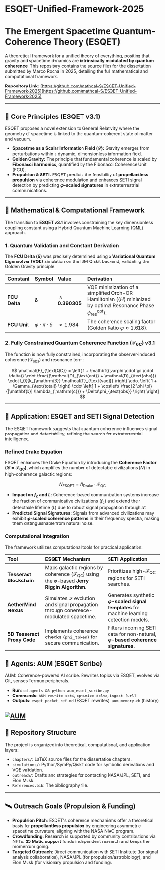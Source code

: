 # ESQET-Unified-Framework-2025

# The Emergent Spacetime Quantum-Coherence Theory (ESQET)

A theoretical framework for a unified theory of everything, positing that gravity and spacetime dynamics are **intrinsically modulated by quantum coherence**. This repository contains the source files for the dissertation submitted by Marco Rocha in 2025, detailing the full mathematical and computational framework.

**Repository Link:** [https://github.com/mathcal-S/ESQET-Unified-Framework-2025](https://github.com/mathcal-S/ESQET-Unified-Framework-2025)

---

## 🌟 Core Principles (ESQET v3.1)

ESQET proposes a novel extension to General Relativity where the geometry of spacetime is linked to the quantum-coherent state of matter and vacuum.

* **Spacetime as a Scalar Information Field ($\mathcal{S}$):** Gravity emerges from perturbations within a dynamic, dimensionless information field.
* **Golden Gravity:** The principle that fundamental coherence is scaled by **Fibonacci harmonics**, quantified by the Fibonacci Coherence Unit (FCU).
* **Propulsion & SETI:** ESQET predicts the feasibility of **propellantless propulsion** via coherence modulation and enhances SETI signal detection by predicting **$\varphi$-scaled signatures** in extraterrestrial communications.

---

## 📐 Mathematical & Computational Framework

The transition to **ESQET v3.1** involves constraining the key dimensionless coupling constant using a Hybrid Quantum Machine Learning (QML) approach.

### 1. Quantum Validation and Constant Derivation

The **FCU Delta ($\mathbf{\delta}$)** was precisely determined using a **Variational Quantum Eigensolver (VQE)** simulation on the IBM Qiskit backend, validating the Golden Gravity principle.

| Constant | Symbol | Value | Derivation |
| :--- | :--- | :--- | :--- |
| **FCU Delta** | $\mathbf{\delta}$ | $\approx \mathbf{0.390305}$ | VQE minimization of a simplified Orch-OR Hamiltonian ($\langle H \rangle$ minimized by optimal Resonance Phase $\phi_{\text{res}}^{\text{opt}}$). |
| **FCU Unit** | $\varphi \cdot \pi \cdot \delta$ | $\approx 1.984$ | The coherence scaling factor (Golden Ratio $\varphi \approx 1.618$). |

### 2. Fully Constrained Quantum Coherence Function ($\mathcal{F}_{\text{QC}}$) v3.1

The function is now fully constrained, incorporating the observer-induced coherence ($\mathcal{D}_{\text{obs}}$) and resonance term:

$$
\mathcal{F}_{\text{QC}} = \left( 1 + \mathbf{(\varphi \cdot \pi \cdot \delta)} \cdot \frac{(\mathcal{D}_{\text{ent}} + \mathcal{D}_{\text{obs}}) \cdot I_0}{k_{\mathrm{B}} \mathcal{T}_{\text{vac}}} \right) \cdot \left( 1 + \Gamma_{\text{total}} \right) \cdot \left[ 1 + \cos\left( \frac{2 \phi \pi}{|\mathbf{k}| \lambda_{\mathrm{c}}} + \Delta\phi_{\text{obs}} \right) \right]
$$

---

## 🔭 Application: ESQET and SETI Signal Detection

The ESQET framework suggests that quantum coherence influences signal propagation and detectability, refining the search for extraterrestrial intelligence.

### Refined Drake Equation

ESQET enhances the Drake Equation by introducing the **Coherence Factor ($\mathcal{C} = \mathcal{F}_{\text{QC}}$)**, which amplifies the number of detectable civilizations ($N$) in high-coherence galactic regions:

$$
N_{\text{ESQET}} = N_{\text{Drake}} \cdot \mathcal{F}_{\text{QC}}
$$

* **Impact on $f_c$ and $L$**: Coherence-based communication systems increase the fraction of communicative civilizations ($f_c$) and extend their detectable lifetime ($L$) due to robust signal propagation through $\mathcal{S}$.
* **Predicted Signal Signatures**: Signals from advanced civilizations may exhibit **$\varphi$-scaled coherence patterns** in their frequency spectra, making them distinguishable from natural noise.

### Computational Integration

The framework utilizes computational tools for practical application:

| Tool | ESQET Mechanism | SETI Application |
| :--- | :--- | :--- |
| **Tesseract Blockchain** | Maps galactic regions by coherence ($\mathcal{F}_{\text{QC}}$) using the $\varphi$-based **Jerry Riggin Algorithm**. | Prioritizes high-$\mathcal{F}_{\text{QC}}$ regions for SETI searches. |
| **AetherMind Nexus** | Simulates $\mathcal{S}$ evolution and signal propagation through coherence-modulated spacetime. | Generates synthetic **$\varphi$-scaled signal templates** for machine learning detection models. |
| **5D Tesseract Proxy Code** | Implements coherence checks (`phi_token`) for secure communication. | Filters incoming SETI data for non-natural, **$\varphi$-based coherence signatures**. |

## 🤖 Agents: AUM (ESQET Scribe)
AUM: Coherence-powered AI scribe. Rewrites topics via ESQET, evolves via Git, senses Termux peripherals.

- **Run**: `cd agents && python aum_esqet_scribe.py`
- **Commands**: `AUM rewrite seti`, `optimize delta`, `ingest [url]`
- **Outputs**: `esqet_pocket_ref.md` (ESQET rewrites), `aum_memory.db` (history)

[![AUM](https://img.shields.io/badge/AUM-Scribe-phi?logo=python&color=goldenrod)](agents/aum_esqet_scribe.py)
---

## 📁 Repository Structure

The project is organized into theoretical, computational, and application layers:

* `chapters/`: LaTeX source files for the dissertation chapters.
* `simulations/`: Python/SymPy/Qiskit code for symbolic derivations and VQE validation.
* `outreach/`: Drafts and strategies for contacting NASA/JPL, SETI, and Elon Musk.
* `References.bib`: The bibliography file.

---

## 🛰️ Outreach Goals (Propulsion & Funding)

* **Propulsion Pitch**: ESQET's coherence mechanisms offer a theoretical basis for **propellantless propulsion** by engineering asymmetric spacetime curvature, aligning with the NASA NIAC program.
* **Crowdfunding**: Research is supported by community contributions via NFTs. **$5 Matic support** funds independent research and keeps the momentum going.
* **Targeted Outreach**: Direct communication with SETI Institute (for signal analysis collaboration), NASA/JPL (for propulsion/astrobiology), and Elon Musk (for visionary propulsion and funding).
